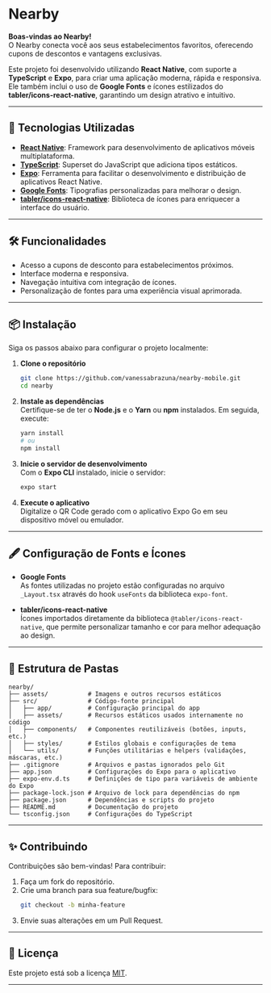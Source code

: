 # Nearby  

**Boas-vindas ao Nearby!**  
O Nearby conecta você aos seus estabelecimentos favoritos, oferecendo cupons de descontos e vantagens exclusivas.  

Este projeto foi desenvolvido utilizando **React Native**, com suporte a **TypeScript** e **Expo**, para criar uma aplicação moderna, rápida e responsiva. Ele também inclui o uso de **Google Fonts** e ícones estilizados do **tabler/icons-react-native**, garantindo um design atrativo e intuitivo.  

---

## 🚀 Tecnologias Utilizadas  

- **[React Native](https://reactnative.dev/)**: Framework para desenvolvimento de aplicativos móveis multiplataforma.  
- **[TypeScript](https://www.typescriptlang.org/)**: Superset do JavaScript que adiciona tipos estáticos.  
- **[Expo](https://expo.dev/)**: Ferramenta para facilitar o desenvolvimento e distribuição de aplicativos React Native.  
- **[Google Fonts](https://fonts.google.com/)**: Tipografias personalizadas para melhorar o design.  
- **[tabler/icons-react-native](https://tabler-icons.io/)**: Biblioteca de ícones para enriquecer a interface do usuário.  

---

## 🛠️ Funcionalidades  

- Acesso a cupons de desconto para estabelecimentos próximos.  
- Interface moderna e responsiva.  
- Navegação intuitiva com integração de ícones.  
- Personalização de fontes para uma experiência visual aprimorada.  

---

## 📦 Instalação  

Siga os passos abaixo para configurar o projeto localmente:  

1. **Clone o repositório**  
   ```bash  
   git clone https://github.com/vanessabrazuna/nearby-mobile.git  
   cd nearby  
   ```  

2. **Instale as dependências**  
   Certifique-se de ter o **Node.js** e o **Yarn** ou **npm** instalados. Em seguida, execute:  
   ```bash  
   yarn install  
   # ou  
   npm install  
   ```  

3. **Inicie o servidor de desenvolvimento**  
   Com o **Expo CLI** instalado, inicie o servidor:  
   ```bash  
   expo start  
   ```  

4. **Execute o aplicativo**  
   Digitalize o QR Code gerado com o aplicativo Expo Go em seu dispositivo móvel ou emulador.  

---

## 🖋️ Configuração de Fonts e Ícones  

- **Google Fonts**  
  As fontes utilizadas no projeto estão configuradas no arquivo `_Layout.tsx` através do hook `useFonts` da biblioteca `expo-font`.  

- **tabler/icons-react-native**  
  Ícones importados diretamente da biblioteca `@tabler/icons-react-native`, que permite personalizar tamanho e cor para melhor adequação ao design.  

---

## 📄 Estrutura de Pastas  

```plaintext  
nearby/  
├── assets/           # Imagens e outros recursos estáticos  
├── src/              # Código-fonte principal  
│   ├── app/          # Configuração principal do app  
│   ├── assets/       # Recursos estáticos usados internamente no código  
│   ├── components/   # Componentes reutilizáveis (botões, inputs, etc.)  
│   ├── styles/       # Estilos globais e configurações de tema  
│   └── utils/        # Funções utilitárias e helpers (validações, máscaras, etc.)  
├── .gitignore        # Arquivos e pastas ignorados pelo Git  
├── app.json          # Configurações do Expo para o aplicativo  
├── expo-env.d.ts     # Definições de tipo para variáveis de ambiente do Expo  
├── package-lock.json # Arquivo de lock para dependências do npm  
├── package.json      # Dependências e scripts do projeto  
├── README.md         # Documentação do projeto  
└── tsconfig.json     # Configurações do TypeScript  
```  

---

## ✨ Contribuindo  

Contribuições são bem-vindas! Para contribuir:  
1. Faça um fork do repositório.  
2. Crie uma branch para sua feature/bugfix:  
   ```bash  
   git checkout -b minha-feature  
   ```  
3. Envie suas alterações em um Pull Request.  

---

## 📝 Licença  

Este projeto está sob a licença [MIT](LICENSE).  

--- 